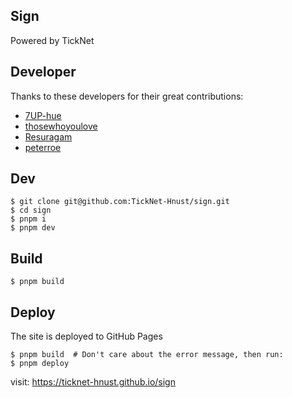 ## Sign

Powered by TickNet

## Developer

Thanks to these developers for their great contributions:

- [7UP-hue](https://github.com/7UP-hue)
- [thosewhoyoulove](https://github.com/thosewhoyoulove)
- [Resuragam](https://github.com/Resuragam)
- [peterroe](https://github.com/peterroe)

## Dev

```shell
$ git clone git@github.com:TickNet-Hnust/sign.git
$ cd sign
$ pnpm i
$ pnpm dev
```

## Build

```shell
$ pnpm build
```

## Deploy

The site is deployed to GitHub Pages

```shell
$ pnpm build  # Don't care about the error message, then run:
$ pnpm deploy
```

visit: <https://ticknet-hnust.github.io/sign>
